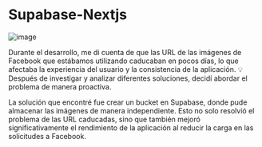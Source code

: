 # Supabase-Nextjs
![image](https://github.com/Marindala/Supabase-Nextjs/assets/95050756/0b2e5f1d-b330-4301-a857-d98df3e10f55)

Durante el desarrollo, me di cuenta de que las URL de las imágenes de Facebook que estábamos utilizando caducaban en pocos días, lo que afectaba la experiencia del usuario y la consistencia de la aplicación. 💡 Después de investigar y analizar diferentes soluciones, decidí abordar el problema de manera proactiva.

La solución que encontré fue crear un bucket en Supabase, donde pude almacenar las imágenes de manera independiente. Esto no solo resolvió el problema de las URL caducadas, sino que también mejoró significativamente el rendimiento de la aplicación al reducir la carga en las solicitudes a Facebook.